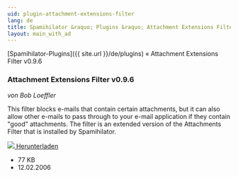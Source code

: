 ```yaml
---
uid: plugin-attachment-extensions-filter
lang: de
title: Spamihilator &raquo; Plugins &raquo; Attachment Extensions Filter v0.9.6
layout: main_with_ad
---
```


[Spamihilator-Plugins]({{ site.url }}/de/plugins) &laquo; Attachment Extensions Filter v0.9.6

### Attachment Extensions Filter v0.9.6

_von Bob Loeffler_

This filter blocks e-mails that contain certain attachments, but it can also allow other e-mails to pass through to your e-mail application if they contain "good" attachments.  The filter is an extended version of the Attachments Filter that is installed by Spamihilator.

<div class="downloadsection">
<a href="http://www.peaktopeak.com/spamihilator/attachmentextfilter_0_9_6.exe" class="radius button left" id="download-button"><img src="{{site.url}}/images/download-arrow.png"> Herunterladen</a>
<ul id="download-notes">
<li>77 KB</li>
<li>12.02.2006</li>
</ul>
</div>

